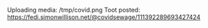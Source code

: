 Uploading media: /tmp/covid.png
Toot posted: https://fedi.simonwillison.net/@covidsewage/111392289693427424
